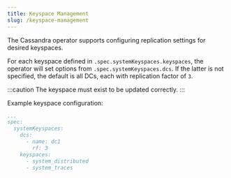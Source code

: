 ```yaml
---
title: Keyspace Management
slug: /keyspace-management
---
```


The Cassandra operator supports configuring replication settings for desired keyspaces. 

For each keyspace defined in `.spec.systemKeyspaces.keyspaces`, the operator will set options from `.spec.systemKeyspaces.dcs`. If the latter is not specified, the default is all DCs, each with replication factor of `3`. 

:::caution
The keyspace must exist to be updated correctly.
:::

Example keyspace configuration:

```yaml
...
spec: 
  systemKeyspaces:
    dcs:
      - name: dc1
        rf: 3
    keyspaces:
      - system_distributed
      - system_traces
```
